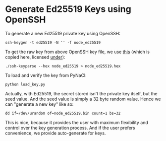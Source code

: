 # Generate Ed25519 Keys using OpenSSH

To generate a new Ed25519 private key using OpenSSH:

```
ssh-keygen -t ed25519 -N '' -f node_ed25519
```

To get the raw key from above OpenSSH key file, we use [this](https://github.com/mk-fg/fgtk/blob/master/ssh-keyparse) (which is copied here, licensed [under](http://www.wtfpl.net/txt/copying/)):

```
./ssh-keyparse --hex node_ed25519 > node_ed25519.hex
```

To load and verify the key from PyNaCl:

```
python load_key.py
```

Actually, with Ed25519, the secret stored isn't the private key itself, but the seed value. And the seed value is simply a 32 byte random value. Hence we can "generate a new key" like so:

```
dd if=/dev/urandom of=node_ed25519.bin count=1 bs=32
```

This is nice, because it provides the user with maximum flexibility and control over the key generation process. And if the user prefers convenience, we provide auto-generate for keys.
